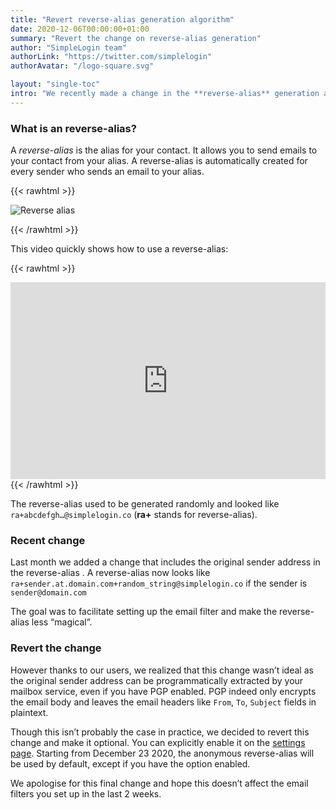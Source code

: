 ```yaml
---
title: "Revert reverse-alias generation algorithm"
date: 2020-12-06T00:00:00+01:00
summary: "Revert the change on reverse-alias generation"
author: "SimpleLogin team"
authorLink: "https://twitter.com/simplelogin"
authorAvatar: "/logo-square.svg"

layout: "single-toc"
intro: "We recently made a change in the **reverse-alias** generation algorithm that isn't the best choice in terms of privacy. Here's the details."
---
```


### What is an reverse-alias?

A *reverse-alias* is the alias for your contact. It allows you to send emails to your contact from your alias. A reverse-alias is automatically created for every sender who sends an email to your alias.

{{< rawhtml >}}

<img src="/blog/reverse-alias.svg" class="img-fluid" style="max-width: 800px; margin: auto" alt="Reverse alias">

{{< /rawhtml >}}

This video quickly shows how to use a reverse-alias:

{{< rawhtml >}}
<iframe width="800" height="315" src="https://www.youtube.com/embed/VsypF-DBaow" frameborder="0" allow="accelerometer; autoplay; clipboard-write; encrypted-media; gyroscope; picture-in-picture" allowfullscreen style="max-width: 100%"></iframe>
{{< /rawhtml >}}


The reverse-alias used to be generated randomly and looked like `ra+abcdefgh…@simplelogin.co` (**ra+** stands for reverse-alias).

### Recent change

Last month we added a change that includes the original sender address in the reverse-alias . A reverse-alias now looks like `ra+sender.at.domain.com+random_string@simplelogin.co` if the sender is `sender@domain.com`

The goal was to facilitate setting up the email filter and make the reverse-alias less “magical”.

### Revert the change

However thanks to our users, we realized that this change wasn’t ideal as the original sender address can be programmatically extracted by your mailbox service, even if you have PGP enabled. PGP indeed only encrypts the email body and leaves the email headers like `From`, `To`, `Subject` fields in plaintext.

Though this isn’t probably the case in practice, we decided to revert this change and make it optional.
You can explicitly enable it on the [settings page](https://app.simplelogin.io/dashboard/setting#sender-in-ra). Starting from December 23 2020, the anonymous reverse-alias will be used by default, except if you have the option enabled.

We apologise for this final change and hope this doesn’t affect the email filters you set up in the last 2 weeks.

